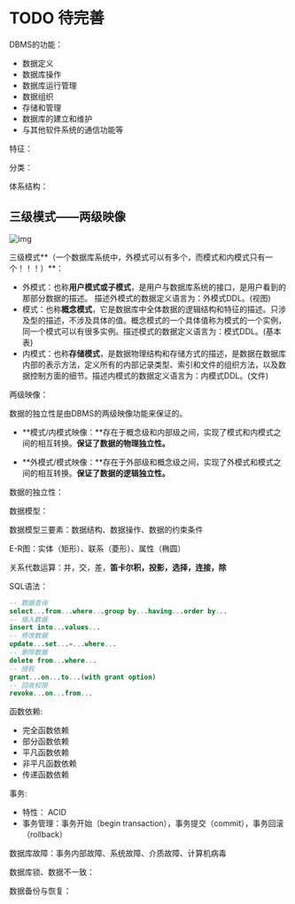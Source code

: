 # TODO 待完善



DBMS的功能：

* 数据定义
* 数据库操作
* 数据库运行管理
* 数据组织
* 存储和管理
* 数据库的建立和维护
* 与其他软件系统的通信功能等

特征：

分类：

体系结构：

## 三级模式——两级映像

![img](https://img-blog.csdnimg.cn/20200817113042619.png?x-oss-process=image/watermark,type_ZmFuZ3poZW5naGVpdGk,shadow_10,text_aHR0cHM6Ly9ibG9nLmNzZG4ubmV0L3dlaXhpbl80MzgyMzgwOA==,size_16,color_FFFFFF,t_70)

三级模式**（一个数据库系统中，外模式可以有多个，而模式和内模式只有一个！！！）**：

* 外模式：也称**用户模式或子模式**，是用户与数据库系统的接口，是用户看到的那部分数据的描述。 描述外模式的数据定义语言为：外模式DDL。(视图)
* 模式：也称**概念模式**，它是数据库中全体数据的逻辑结构和特征的描述。只涉及型的描述，不涉及具体的值。概念模式的一个具体值称为模式的一个实例，同一个模式可以有很多实例。描述模式的数据定义语言为：模式DDL。(基本表)
* 内模式：也称**存储模式**，是数据物理结构和存储方式的描述，是数据在数据库内部的表示方法，定义所有的内部记录类型、索引和文件的组织方法，以及数据控制方面的细节。描述内模式的数据定义语言为：内模式DDL。(文件)

两级映像：

数据的独立性是由DBMS的两级映像功能来保证的。

* **模式/内模式映像：**存在于概念级和内部级之间，实现了模式和内模式之间的相互转换。**保证了数据的物理独立性。**

* **外模式/模式映像：**存在于外部级和概念级之间，实现了外模式和模式之间的相互转换。**保证了数据的逻辑独立性。**

数据的独立性：

数据模型：

数据模型三要素：数据结构、数据操作、数据的约束条件

E-R图：实体（矩形）、联系（菱形）、属性（椭圆）

关系代数运算：并，交，差，**笛卡尔积，投影，选择，连接，除**

SQL语法：

```sql
-- 数据查询
select...from...where...group by...having...order by...
-- 插入数据
insert into...values... 
-- 修改数据
update...set...=...where... 
-- 删除数据
delete from...where... 
-- 授权
grant...on...to...(with grant option) 
-- 回收权限
revoke...on...from... 
```

函数依赖:

* 完全函数依赖
* 部分函数依赖
* 平凡函数依赖
* 非平凡函数依赖
* 传递函数依赖

事务:

* 特性： ACID
* 事务管理：事务开始（begin transaction），事务提交（commit），事务回滚（rollback）

数据库故障：事务内部故障、系统故障、介质故障、计算机病毒

数据库锁、数据不一致：

数据备份与恢复：





